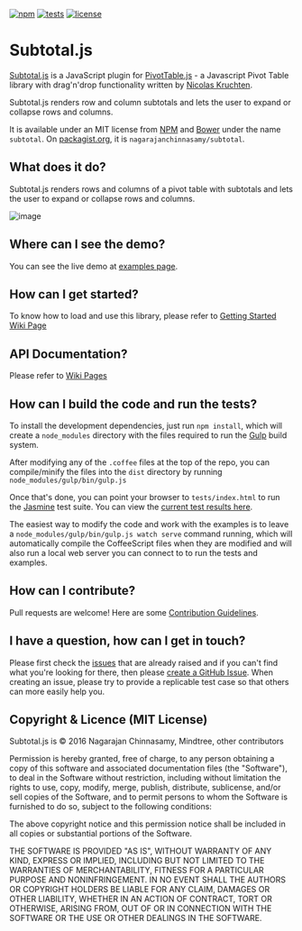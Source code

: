 [![npm](http://nagarajanchinnasamy.com/subtotal/images/subtotal_npm.svg)](https://www.npmjs.com/package/subtotal) [![tests](http://nagarajanchinnasamy.com/subtotal/images/subtotal_tests.svg)](http://nagarajanchinnasamy.com/subtotal/tests/) [![license](http://nagarajanchinnasamy.com/subtotal/images/subtotal_license.svg)](https://github.com/nagarajanchinnasamy/subtotal/blob/master/LICENSE)


# Subtotal.js

[Subtotal.js](http://nagarajanchinnasamy.com/subtotal) is a JavaScript plugin for [PivotTable.js](https://pivottable.js.org/examples/) - a Javascript Pivot Table library with drag'n'drop functionality written by [Nicolas Kruchten](http://nicolas.kruchten.com).


Subtotal.js renders row and column subtotals and lets the user to expand or collapse rows and columns.


It is available under an MIT license from [NPM](https://www.npmjs.com/package/subtotal) and [Bower](http://bower.io/) under the name `subtotal`. On [packagist.org](https://packagist.org/packages/nagarajanchinnasamy/subtotal), it is `nagarajanchinnasamy/subtotal`.


## What does it do?

Subtotal.js renders rows and columns of a pivot table with subtotals and lets the user to expand or collapse rows and columns.

![image](http://nagarajanchinnasamy.com/subtotal/images/subtotal-renderer-pivotui.png)

## Where can I see the demo?

You can see the live demo at [examples page](http://nagarajanchinnasamy.com/subtotal/examples/index.html).

## How can I get started?

To know how to load and use this library, please refer to [Getting Started Wiki Page](https://github.com/nagarajanchinnasamy/subtotal/wiki/Getting-Started)

## API Documentation?

Please refer to [Wiki Pages](https://github.com/nagarajanchinnasamy/subtotal/wiki)

## How can I build the code and run the tests?

To install the development dependencies, just run `npm install`, which will create a `node_modules` directory with the files required to run the [Gulp](http://gulpjs.com/) build system.

After modifying any of the `.coffee` files at the top of the repo, you can compile/minify the files into the `dist` directory by running `node_modules/gulp/bin/gulp.js`

Once that's done, you can point your browser to `tests/index.html` to run the [Jasmine](http://jasmine.github.io/) test suite. You can view the [current test results here](http://nagarajanchinnasamy.com/subtotal/tests).

The easiest way to modify the code and work with the examples is to leave a `node_modules/gulp/bin/gulp.js watch serve` command running, which will automatically compile the CoffeeScript files when they are modified and will also run a local web server you can connect to to run the tests and examples.

## How can I contribute?

Pull requests are welcome! Here are some [Contribution Guidelines](https://github.com/nagarajanchinnasamy/subtotal/blob/master/CONTRIBUTING.md).

## I have a question, how can I get in touch?

Please first check the [issues](https://github.com/nagarajanchinnasamy/subtotal/issues) that are already raised and if you can't find what you're looking for there, then please [create a GitHub Issue](https://github.com/nagarajanchinnasamy/subtotal/issues/new). When creating an issue, please try to provide a replicable test case so that others can more easily help you.

## Copyright & Licence (MIT License)

Subtotal.js is © 2016 Nagarajan Chinnasamy, Mindtree, other contributors

Permission is hereby granted, free of charge, to any person obtaining a copy of this software and associated documentation files (the "Software"), to deal in the Software without restriction, including without limitation the rights to use, copy, modify, merge, publish, distribute, sublicense, and/or sell copies of the Software, and to permit persons to whom the Software is furnished to do so, subject to the following conditions:

The above copyright notice and this permission notice shall be included in all copies or substantial portions of the Software.

THE SOFTWARE IS PROVIDED "AS IS", WITHOUT WARRANTY OF ANY KIND, EXPRESS OR IMPLIED, INCLUDING BUT NOT LIMITED TO THE WARRANTIES OF MERCHANTABILITY, FITNESS FOR A PARTICULAR PURPOSE AND NONINFRINGEMENT. IN NO EVENT SHALL THE AUTHORS OR COPYRIGHT HOLDERS BE LIABLE FOR ANY CLAIM, DAMAGES OR OTHER LIABILITY, WHETHER IN AN ACTION OF CONTRACT, TORT OR OTHERWISE, ARISING FROM, OUT OF OR IN CONNECTION WITH THE SOFTWARE OR THE USE OR OTHER DEALINGS IN THE SOFTWARE.
